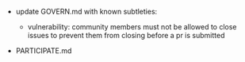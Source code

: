 - update GOVERN.md with known subtleties:
  - vulnerability: community members must not be allowed to close issues to prevent them from closing before a pr is submitted

- PARTICIPATE.md
